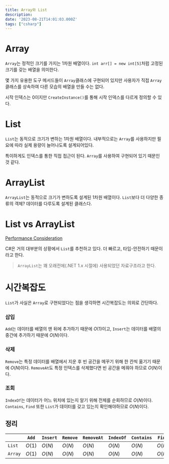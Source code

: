 ```yaml
---
title: Array와 List
description:
date: '2023-08-21T14:01:03.000Z'
tags: ["csharp"]
---
```


# Array

`Array`는 정적인 크기를 가지는 1차원 배열이다. `int arr[] = new int[5]`처럼 고정된 크기를 갖는 배열을 의미한다.

몇 가지 유용한 도구 메서드들이 `Array`클래스에 구현되어 있지만 사용자가 직접 `Array` 클래스를 상속하여 다른 모습의 배열을 만들 수는 없다.

시작 인덱스는 0이지만 `CreateInstance()`를 통해 시작 인덱스를 다르게 정의할 수 있다.

# List<T>

`List`는 동적으로 크기가 변하는 1차원 배열이다. 내부적으로는 `Array`를 사용하지만 필요에 따라 실제 용량이 늘어나도록 설계되어있다.

특이하게도 인덱스를 통한 직접 접근이 된다. `Array`를 사용하여 구현되어 있기 때문인것 같다.

# ArrayList

`ArrayList`는 동적으로 크기가 변하도록 설계된 1차원 배열이다. `List`보다 더 다양한 종류의 객체? 데이터를 다루도록 설계된 클래스다.

# List vs ArrayList

[Performance Consideration](https://learn.microsoft.com/en-us/dotnet/api/system.collections.generic.list-1?view=net-7.0#performance-considerations)

C#은 거의 대부분의 상황에서 `List`를 추천하고 있다. 더 빠르고, 타입-안전하기 때문이라고 한다.

> `ArrayList`는 꽤 오래전에(.NET 1.x 시절에) 사용되었던 자료구조라고 한다.

# 시간복잡도

`List`가 사실은 `Array`로 구현되었다는 점을 생각하면 시간복잡도는 의외로 간단하다.

### 삽입

`Add`는 데이터를 배열의 맨 뒤에 추가하기 때문에 $O(1)$이고, `Insert`는 데이터를 배열의 중간에 추가하기 때문에 $O(N)$이다.

### 삭제

`Remove`는 특정 데이터를 배열에서 지운 후 빈 공간을 메꾸기 위해 한 칸씩 옮기기 때문에 $O(N)$이다. `RemoveAt`도 특정 인덱스를 삭제했다면 빈 공간을 메꿔야 하므로 $O(N)$이다.

### 조회

`IndexOf`는 데이터가 어느 위치에 있는지 알기 위해 전체를 순회하므로 $O(N)$이다. `Contains`, `Find` 또한 `List`가 데이터를 갖고 있는지 확인해야하므로 $O(N)$이다.

## 정리

|         | `Add`  | `Insert` | `Remove` | `RemoveAt` | `IndexOf` | `Contains` | `Find` |
| ------- | ------ | -------- | -------- | ---------- | --------- | ---------- | ------ |
| `List`  | $O(1)$ | $O(N)$   | $O(N)$   | $O(N)$     | $O(N)$    | $O(N)$     | $O(N)$ |
| `Array` | $O(1)$ | $O(N)$   | $O(N)$   | $O(N)$     | $O(N)$    | $O(N)$     | $O(N)$ |
